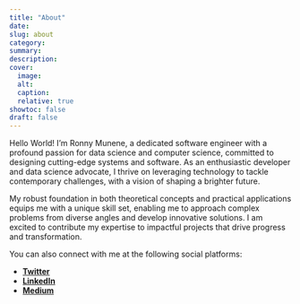 ```yaml
---
title: "About"
date:
slug: about
category:
summary:
description: 
cover:
  image:
  alt:
  caption: 
  relative: true
showtoc: false
draft: false
---
```

 
Hello World! I’m Ronny Munene, a dedicated software engineer with a profound passion for data science and computer science, committed to designing cutting-edge systems and software. As an enthusiastic developer and data science advocate, I thrive on leveraging technology to tackle contemporary challenges, with a vision of shaping a brighter future.

My robust foundation in both theoretical concepts and practical applications equips me with a unique skill set, enabling me to approach complex problems from diverse angles and develop innovative solutions. I am excited to contribute my expertise to impactful projects that drive progress and transformation.


You can also connect with me at the following social platforms:
- [**Twitter**](https://twitter.com/ronnymunene4)
- [**LinkedIn**](https://www.linkedin.com/in/ronny-munene/)
- [**Medium**](https://medium.com/@ronnymunene360/)